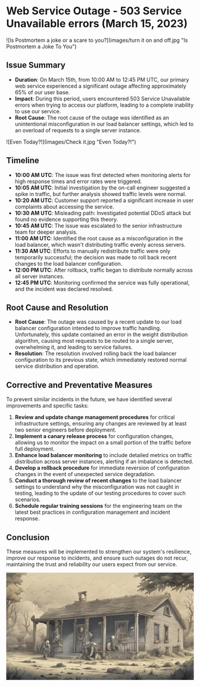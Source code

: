 # Web Service Outage - 503 Service Unavailable errors (March 15, 2023)

![Is Postmortem a joke or a scare to you?](images/turn it on and off.jpg "Is Postmortem a Joke To You")

## Issue Summary
- **Duration**: On March 15th, from 10:00 AM to 12:45 PM UTC, our primary web service experienced a significant outage affecting approximately 65% of our user base.
- **Impact**: During this period, users encountered 503 Service Unavailable errors when trying to access our platform, leading to a complete inability to use our service.
- **Root Cause**: The root cause of the outage was identified as an unintentional misconfiguration in our load balancer settings, which led to an overload of requests to a single server instance.

![Even Today?!](images/Check it.jpg "Even Today?!")
## Timeline

- **10:00 AM UTC**: The issue was first detected when monitoring alerts for high response times and error rates were triggered.
- **10:05 AM UTC**: Initial investigation by the on-call engineer suggested a spike in traffic, but further analysis showed traffic levels were normal.
- **10:20 AM UTC**: Customer support reported a significant increase in user complaints about accessing the service.
- **10:30 AM UTC**: Misleading path: Investigated potential DDoS attack but found no evidence supporting this theory.
- **10:45 AM UTC**: The issue was escalated to the senior infrastructure team for deeper analysis.
- **11:00 AM UTC**: Identified the root cause as a misconfiguration in the load balancer, which wasn't distributing traffic evenly across servers.
- **11:30 AM UTC**: Efforts to manually redistribute traffic were only temporarily successful; the decision was made to roll back recent changes to the load balancer configuration.
- **12:00 PM UTC**: After rollback, traffic began to distribute normally across all server instances.
- **12:45 PM UTC**: Monitoring confirmed the service was fully operational, and the incident was declared resolved.

## Root Cause and Resolution

- **Root Cause**: The outage was caused by a recent update to our load balancer configuration intended to improve traffic handling. Unfortunately, this update contained an error in the weight distribution algorithm, causing most requests to be routed to a single server, overwhelming it, and leading to service failures.
- **Resolution**: The resolution involved rolling back the load balancer configuration to its previous state, which immediately restored normal service distribution and operation.

## Corrective and Preventative Measures

To prevent similar incidents in the future, we have identified several improvements and specific tasks:

1. **Review and update change management procedures** for critical infrastructure settings, ensuring any changes are reviewed by at least two senior engineers before deployment.
2. **Implement a canary release process** for configuration changes, allowing us to monitor the impact on a small portion of the traffic before full deployment.
3. **Enhance load balancer monitoring** to include detailed metrics on traffic distribution across server instances, alerting if an imbalance is detected.
4. **Develop a rollback procedure** for immediate reversion of configuration changes in the event of unexpected service degradation.
5. **Conduct a thorough review of recent changes** to the load balancer settings to understand why the misconfiguration was not caught in testing, leading to the update of our testing procedures to cover such scenarios.
6. **Schedule regular training sessions** for the engineering team on the latest best practices in configuration management and incident response.

## Conclusion

These measures will be implemented to strengthen our system's resilience, improve our response to incidents, and ensure such outages do not recur, maintaining the trust and reliability our users expect from our service.

![Now We Can Rest In Peace!](images/VMFIOyVQV7uWyCUOQdwF--1--t8rh6.jpg "Now We Can Rest In Peace")